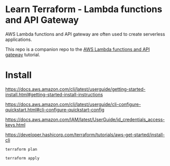 # Learn Terraform - Lambda functions and API Gateway

AWS Lambda functions and API gateway are often used to create serverless
applications.

This repo is a companion repo to the [AWS Lambda functions and API gateway](https://developer.hashicorp.com/terraform/tutorials/aws/lambda-api-gateway) tutorial.

# Install
https://docs.aws.amazon.com/cli/latest/userguide/getting-started-install.html#getting-started-install-instructions

https://docs.aws.amazon.com/cli/latest/userguide/cli-configure-quickstart.html#cli-configure-quickstart-config

https://docs.aws.amazon.com/IAM/latest/UserGuide/id_credentials_access-keys.html

https://developer.hashicorp.com/terraform/tutorials/aws-get-started/install-cli

```terraform plan```

```terraform apply```

